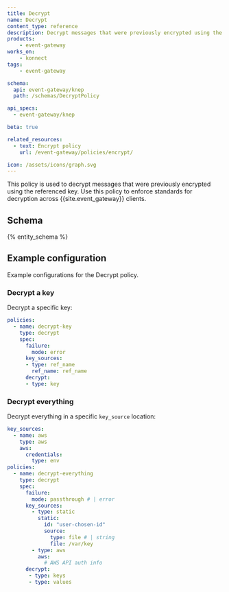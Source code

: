 ```yaml
---
title: Decrypt
name: Decrypt
content_type: reference
description: Decrypt messages that were previously encrypted using the referenced key
products:
    - event-gateway
works_on:
    - konnect
tags:
    - event-gateway

schema:
  api: event-gateway/knep
  path: /schemas/DecryptPolicy

api_specs:
  - event-gateway/knep

beta: true

related_resources:
  - text: Encrypt policy
    url: /event-gateway/policies/encrypt/

icon: /assets/icons/graph.svg
---
```


This policy is used to decrypt messages that were previously encrypted using the referenced key. 
Use this policy to enforce standards for decryption across {{site.event_gateway}} clients.

## Schema

{% entity_schema %}

## Example configuration

Example configurations for the Decrypt policy.

### Decrypt a key

Decrypt a specific key:

```yaml
policies:
  - name: decrypt-key
    type: decrypt
    spec:
      failure:
        mode: error
      key_sources:
      - type: ref_name
        ref_name: ref_name
      decrypt:
      - type: key
```

### Decrypt everything

Decrypt everything in a specific `key_source` location:

```yaml
key_sources:
  - name: aws
    type: aws
    aws:
      credentials:
        type: env
policies:
  - name: decrypt-everything
    type: decrypt
    spec:
      failure:
        mode: passthrough # | error
      key_sources:
        - type: static
          static:
            id: "user-chosen-id"
            source:
              type: file # | string
              file: /var/key
        - type: aws
          aws:
            # AWS API auth info
      decrypt:
       - type: keys
       - type: values
```